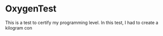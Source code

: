 # OxygenTest  
This is a test to certify my programming level. In this test, I had to create a kilogram con                                                 
    
